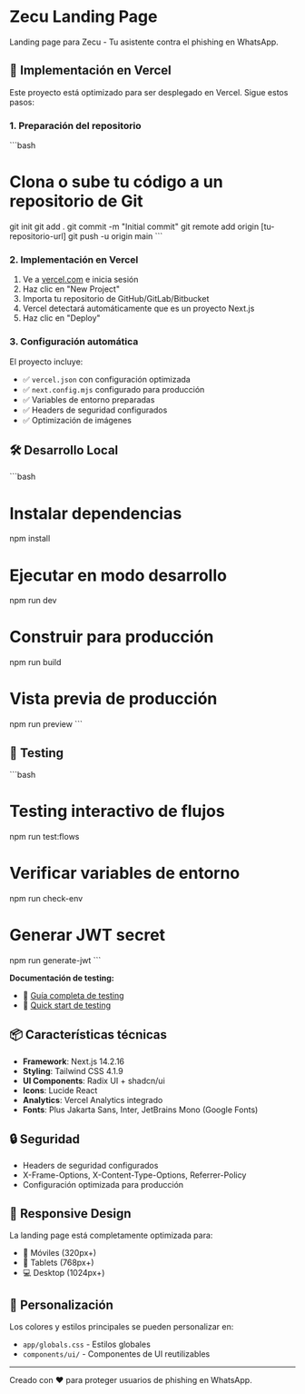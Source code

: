 # Zecu Landing Page

Landing page para Zecu - Tu asistente contra el phishing en WhatsApp.

## 🚀 Implementación en Vercel

Este proyecto está optimizado para ser desplegado en Vercel. Sigue estos pasos:

### 1. Preparación del repositorio

\`\`\`bash
# Clona o sube tu código a un repositorio de Git
git init
git add .
git commit -m "Initial commit"
git remote add origin [tu-repositorio-url]
git push -u origin main
\`\`\`

### 2. Implementación en Vercel

1. Ve a [vercel.com](https://vercel.com) e inicia sesión
2. Haz clic en "New Project"
3. Importa tu repositorio de GitHub/GitLab/Bitbucket
4. Vercel detectará automáticamente que es un proyecto Next.js
5. Haz clic en "Deploy"

### 3. Configuración automática

El proyecto incluye:
- ✅ `vercel.json` con configuración optimizada
- ✅ `next.config.mjs` configurado para producción
- ✅ Variables de entorno preparadas
- ✅ Headers de seguridad configurados
- ✅ Optimización de imágenes

## 🛠️ Desarrollo Local

\`\`\`bash
# Instalar dependencias
npm install

# Ejecutar en modo desarrollo
npm run dev

# Construir para producción
npm run build

# Vista previa de producción
npm run preview
\`\`\`

## 🧪 Testing

\`\`\`bash
# Testing interactivo de flujos
npm run test:flows

# Verificar variables de entorno
npm run check-env

# Generar JWT secret
npm run generate-jwt
\`\`\`

**Documentación de testing:**
- 📖 [Guía completa de testing](docs/TESTING_FLOWS_GUIDE.md)
- 🚀 [Quick start de testing](docs/TESTING_QUICK_START.md)

## 📦 Características técnicas

- **Framework**: Next.js 14.2.16
- **Styling**: Tailwind CSS 4.1.9
- **UI Components**: Radix UI + shadcn/ui
- **Icons**: Lucide React
- **Analytics**: Vercel Analytics integrado
- **Fonts**: Plus Jakarta Sans, Inter, JetBrains Mono (Google Fonts)

## 🔒 Seguridad

- Headers de seguridad configurados
- X-Frame-Options, X-Content-Type-Options, Referrer-Policy
- Configuración optimizada para producción

## 📱 Responsive Design

La landing page está completamente optimizada para:
- 📱 Móviles (320px+)
- 📱 Tablets (768px+)
- 💻 Desktop (1024px+)

## 🎨 Personalización

Los colores y estilos principales se pueden personalizar en:
- `app/globals.css` - Estilos globales
- `components/ui/` - Componentes de UI reutilizables

---

Creado con ❤️ para proteger usuarios de phishing en WhatsApp.

<!-- Deploy fix: Eliminado vercel.json problemático -->
